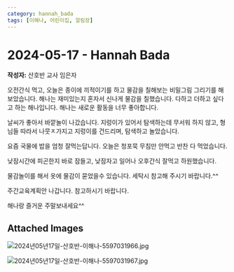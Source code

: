 ```yaml
---
category: hannah_bada
tags: [이해나, 어린이집, 알림장]
---
```


# 2024-05-17 - Hannah Bada

**작성자:** 산호반 교사 임은자  

오전간식 먹고, 오늘은 종이에 끼적이기를 하고 물감을 칠해보는 비밀그림 그리기를 해보았습니다. 해나는 재미있는지 혼자서 신나게  물감을 칠했습니다. 다하고 더하고 싶다고 하는 해나입니다. 해나는 새로운 활동을 너무 좋아합니다.

날씨가 좋아서 바깥놀이 나갔습니다.  지렁이가 있어서 탐색하는데 무서워 하지 않고, 형님들 따라서 나뭇ㅈ가지고 지렁이를 건드리며, 탐색하고 놀았습니다.

요즘 국물에 밥을 엄청 잘먹는답니다. 오늘은 청포묵 무침만 안먹고 반찬 다 먹었습니다. 

낮잠시간에 피곤한지 바로 잠들고, 낮잠자고 일어나 오후간식 잘먹고 하원했습니다.

물감놀이를 해서  옷에 물감이 묻었을수 있습니다.  세탁시 참고해 주시기 바랍니다.^^

주간교육계획안 나갑니다. 참고하시기 바랍니다.

해나랑 즐거운 주말보내세요^^

## Attached Images
![2024년05년17일-산호반-이해나-5597031966.jpg](d:\Users\hannah\Downloads\kids\photo\2024년05년17일-산호반-이해나-5597031966.jpg)

![2024년05년17일-산호반-이해나-5597031967.jpg](d:\Users\hannah\Downloads\kids\photo\2024년05년17일-산호반-이해나-5597031967.jpg)

